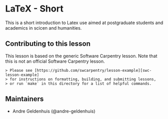 LaTeX - Short
==============

This is a short introduction to Latex use aimed at postgraduate students
and academics in scicen and humanities.


## Contributing to this lesson

This lesson is based on the generic Software Carpentry lesson.  Note 
that this is not an official Software Carpentry lesson.

~~~
> Please see [https://github.com/swcarpentry/lesson-example][swc-lesson-example]
> for instructions on formatting, building, and submitting lessons,
> or run `make` in this directory for a list of helpful commands.
~~~


## Maintainers

*   Andre Geldenhuis (@andre-geldenhuis)

[swc]: http://software-carpentry.org
[swc-lesson-template]: https://github.com/swcarpentry/lesson-template
[swc-lessons-page]: http://software-carpentry.org/lessons.html
[import]: http://import.github.com/new?import_url=https://github.com/swcarpentry/lesson-template
